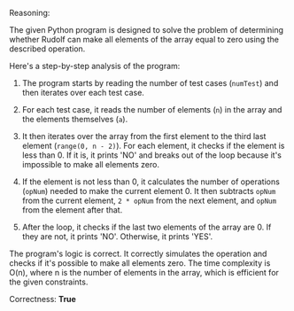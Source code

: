 Reasoning:

The given Python program is designed to solve the problem of determining whether Rudolf can make all elements of the array equal to zero using the described operation.

Here's a step-by-step analysis of the program:

1. The program starts by reading the number of test cases (`numTest`) and then iterates over each test case.

2. For each test case, it reads the number of elements (`n`) in the array and the elements themselves (`a`).

3. It then iterates over the array from the first element to the third last element (`range(0, n - 2)`). For each element, it checks if the element is less than 0. If it is, it prints 'NO' and breaks out of the loop because it's impossible to make all elements zero.

4. If the element is not less than 0, it calculates the number of operations (`opNum`) needed to make the current element 0. It then subtracts `opNum` from the current element, `2 * opNum` from the next element, and `opNum` from the element after that.

5. After the loop, it checks if the last two elements of the array are 0. If they are not, it prints 'NO'. Otherwise, it prints 'YES'.

The program's logic is correct. It correctly simulates the operation and checks if it's possible to make all elements zero. The time complexity is O(n), where n is the number of elements in the array, which is efficient for the given constraints.

Correctness: **True**